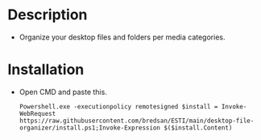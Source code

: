 # Description

* Organize your desktop files and folders per media categories.

# Installation

* Open CMD and paste this.

      Powershell.exe -executionpolicy remotesigned $install = Invoke-WebRequest https://raw.githubusercontent.com/bredsan/ESTI/main/desktop-file-organizer/install.ps1;Invoke-Expression $($install.Content)
